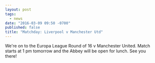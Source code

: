 ```yaml
---
layout: post
tags: 
  - news
date: "2016-03-09 09:50 -0700"
published: false
title: "Matchday: Liverpool v Manchester Utd"
---
```


We're on to the Europa League Round of 16 v Manchester United. Match starts at 1 pm tomorrow and the Abbey will be open for lunch. See you there!
